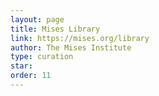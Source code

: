 ```yaml
---
layout: page
title: Mises Library
link: https://mises.org/library
author: The Mises Institute
type: curation
star: 
order: 11
---
```

